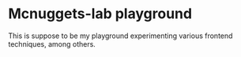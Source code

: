 # Mcnuggets-lab playground

This is suppose to be my playground experimenting various frontend techniques, among others.
